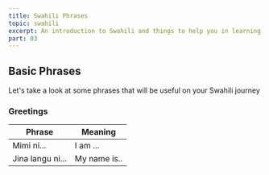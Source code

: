 ```yaml
---
title: Swahili Phrases
topic: swahili
excerpt: An introduction to Swahili and things to help you in learning it.
part: 03
---
```


## Basic Phrases

Let's take a look at some phrases that will be useful on your Swahili journey

### Greetings

| Phrase           | Meaning      |
| ---------------- | ------------ |
| Mimi ni...       | I am ...     |
| Jina langu ni... | My name is.. |
